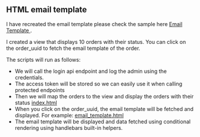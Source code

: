 ## HTML email template

I have recreated the email template please check the sample here [Email Template
](https://my-trai-files.ams3.digitaloceanspaces.com/test.pdf).

I created a view that displays 10 orders with their status. You can click on the order_uuid to fetch the email template of the order.

The scripts will run as follows: 
       
 - We will call the login api endpoint and log the admin using the credentials.
 - The access token will be stored so we can easily use it when calling protected endpoints
 - Then we will map the orders to the view and display the orders with their status [index.html](http://localhost/Buckhill-SE-Task/HTML%20Email%20Template/index.html)
 - When you click on the order_uuid, the email template will be fetched and displayed. For example: [email_template.html](http://localhost/Buckhill-SE-Task/HTML%20Email%20Template/fetchOrder.show.html?uuid=)
- The email template will be displayed and data fetched using conditional rendering using handlebars built-in helpers.
